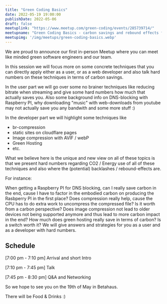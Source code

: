 ```yaml
---
title: "Green Coding Basics"
date: 2022-05-19 19:00:00
publishDate: 2022-05-06
draft: false
meetuplink: "https://www.meetup.com/green-coding/events/285739714/"
meetupname: "Green Coding Basics - carbon savings and rebound effects for users and web devs"
meetupimg: '/img/meetups/green-coding-basics.webp'
---
```


We are proud to announce our first in-person Meetup where you can meet like minded green software engineers and our team.

In this session we will focus more on some concrete techniques that you can directly apply either as a user, or as a web developer and also talk hard numbers on these techniques in terms of carbon savings.

In the user part we will go over some no brainer techniques like reducing bitrate when streaming and give some hard numbers how much that actually saves you.
Also some background info on DNS-blocking with Raspberry PI, why downloading "music" with web-downloads from youtube may not actually save you any bandwith and some more stuff :)

In the developer part we will highlight some techniques like

- br-compression
- static sites on cloudflare pages
- Image compression with AVIF / webP
- Green Hosting
- etc.

What we believe here is the unique and new view on all of these topics is that we present hard numbers regarding CO2 / Energy use of all of these techniques and also where the (potential) backlashes / rebound-effects are.

For instance:

When getting a Raspberry PI for DNS blocking, can I really save carbon in the end, cause I have to factor in the embodied carbon on producing the Rasbperry PI in the first place?
Does compression really help, cause the CPU has to do extra work to uncompress the compressed file? Is it worth from a carbon perspective?
Does image compression not lead to older devices not being supported anymore and thus lead to more carbon impact in the end?
How much does green hosting really save in terms of carbon? Is a switch worth it?
We will give answers and strategies for you as a user and as a developer with hard numbers.

## Schedule
[7:00 pm - 7:10 pm] Arrival and short Intro

[7:10 pm - 7:45 pm] Talk

[7:45 pm - 8:30 pm] Q&A and Networking

So we hope to see you on the 19th of May in Betahaus.

There will be Food & Drinks :)

